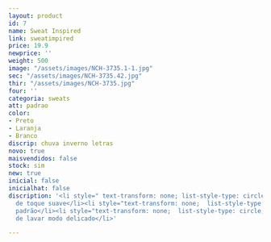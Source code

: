 ```yaml
---
layout: product
id: 7
name: Sweat Inspired
link: sweatimpired
price: 19.9
newprice: ''
weight: 500
image: "/assets/images/NCH-3735.1-1.jpg"
sec: "/assets/images/NCH-3735.42.jpg"
thir: "/assets/images/NCH-3735.jpg"
four: ''
categoria: sweats
att: padrao
color:
- Preto
- Laranja
- Branco
discrip: chuva inverno letras
novo: true
maisvendidos: false
stock: sim
new: true
inicial: false
inicialhat: false
discription: '<li style=" text-transform: none; list-style-type: circle; ">Tecido
  de toque suave</li><li style="text-transform: none;  list-style-type: circle; ">Sweat
  padrão</li><li style="text-transform: none;  list-style-type: circle; ">Máquina
  de lavar modo delicado</li>'

---
```

